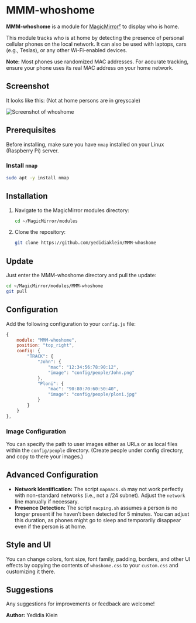 # MMM-whoshome

**MMM-whoshome** is a module for [MagicMirror²](https://github.com/MagicMirrorOrg/MagicMirror) to display who is home.

This module tracks who is at home by detecting the presence of personal cellular phones on the local network. It can also be used with laptops, cars (e.g., Teslas), or any other Wi-Fi-enabled devices.

**Note:** Most phones use randomized MAC addresses. For accurate tracking, ensure your phone uses its real MAC address on your home network.

## Screenshot

It looks like this: (Not at home persons are in greyscale)

![Screenshot of whoshome](whoshome.png)

## Prerequisites

Before installing, make sure you have `nmap` installed on your Linux (Raspberry Pi) server.

### Install `nmap`

```bash
sudo apt -y install nmap
```

## Installation

1. Navigate to the MagicMirror modules directory:

    ```bash
    cd ~/MagicMirror/modules
    ```

2. Clone the repository:

    ```bash
    git clone https://github.com/yedidiaklein/MMM-whoshome
    ```

## Update

Just enter the MMM-whoshome directory and pull the update:

```bash
cd ~/MagicMirror/modules/MMM-whoshome
git pull
```

## Configuration

Add the following configuration to your `config.js` file:

```javascript
{
    module: "MMM-whoshome",
    position: "top_right",
    config: {
        "TRACK": {
            "John": {
                "mac": "12:34:56:78:90:12",
                "image": "config/people/John.png"
            },
            "Ploni": {
                "mac": "90:80:70:60:50:40",
                "image": "config/people/ploni.jpg"
            }
        }
    }
},
```

### Image Configuration

You can specify the path to user images either as URLs or as local files within the `config/people` directory. (Create people under config directory, and copy to there your images.)

## Advanced Configuration

- **Network Identification:** The script `mapmacs.sh` may not work perfectly with non-standard networks (i.e., not a /24 subnet). Adjust the `network` line manually if necessary.
- **Presence Detection:** The script `macping.sh` assumes a person is no longer present if he haven’t been detected for 5 minutes. You can adjust this duration, as phones might go to sleep and temporarily disappear even if the person is at home.

## Style and UI

You can change colors, font size, font family, padding, borders, and other UI effects by copying the contents of `whoshome.css` to your `custom.css` and customizing it there.

## Suggestions

Any suggestions for improvements or feedback are welcome!

**Author:** Yedidia Klein
